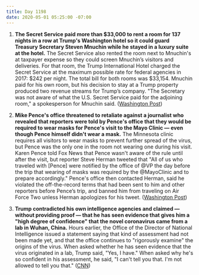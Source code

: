 ```yaml
---
title: Day 1198
date: 2020-05-01 05:25:00 -07:00
---
```


1. **The Secret Service paid more than $33,000 to rent a room for 137 nights in a row at Trump's Washington hotel so it could guard Treasury Secretary Steven Mnuchin while he stayed in a luxury suite at the hotel.** The Secret Service also rented the room next to Mnuchin's at taxpayer expense so they could screen Mnuchin’s visitors and deliveries. For that room, the Trump International Hotel charged the Secret Service at the maximum possible rate for federal agencies in 2017: $242 per night. The total bill for both rooms was $33,154. Mnuchin paid for his own room, but his decision to stay at a Trump property produced two revenue streams for Trump’s company. "The Secretary was not aware of what the U.S. Secret Service paid for the adjoining room," a spokesperson for Mnuchin said. ([Washington Post](https://www.washingtonpost.com/politics/secret-service-paid-trumps-dc-hotel-more-than-33000-for-lodging-to-guard-treasury-secretary/2020/04/30/cd38e864-8987-11ea-ac8a-fe9b8088e101_story.html))

2. **Mike Pence's office threatened to retaliate against a journalist who revealed that reporters were told by Pence's office that they would be required to wear masks for Pence's visit to the Mayo Clinic — even though Pence himself didn't wear a mask.** The Minnesota clinic requires all visitors to wear masks to prevent further spread of the virus, but Pence was the only one in the room not wearing one during his visit. Karen Pence told Fox News that Pence wasn't aware of the rule until after the visit, but reporter Steve Herman tweeted that "All of us who traveled with \[Pence\] were notified by the office of @VP the day before the trip that wearing of masks was required by the @MayoClinic and to prepare accordingly."  Pence's office then contacted Herman, said he violated the off-the-record terms that had been sent to him and other reporters before Pence’s trip, and banned him from traveling on Air Force Two unless Herman apologizes for his tweet. ([Washington Post](https://www.washingtonpost.com/lifestyle/media/pence-staff-threatens-action-against-reporter-who-tweeted-about-visit-to-clinic-without-surgical-mask/2020/04/30/27c63056-8b0a-11ea-9dfd-990f9dcc71fc_story.html))

3. **Trump contradicted his own intelligence agencies and claimed — without providing proof — that he has seen evidence that gives him a "high degree of confidence" that the novel coronavirus came from a lab in Wuhan, China.** Hours earlier, the Office of the Director of National Intelligence issued a statement saying that kind of assessment had not been made yet, and that the office continues to "rigorously examine" the origins of the virus. When asked whether he has seen evidence that the virus originated in a lab, Trump said, "Yes, I have." When asked why he's so confident in his assessment, he said, "I can't tell you that. I'm not allowed to tell you that." ([CNN](https://www.cnn.com/2020/04/30/politics/trump-intelligence-community-china-coronavirus-origins/index.html))